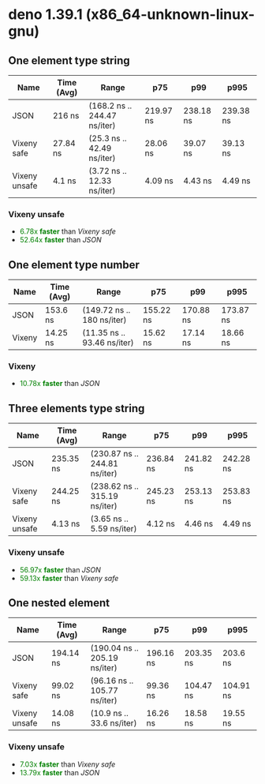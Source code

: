 
# deno 1.39.1 (x86_64-unknown-linux-gnu)

## One element type string
| Name | Time (Avg) | Range | p75 | p99 | p995 |
|------|------------|-------|-----|-----|------|
| JSON | 216 ns | (168.2 ns .. 244.47 ns/iter) | 219.97 ns | 238.18 ns | 239.38 ns |
| Vixeny safe | 27.84 ns | (25.3 ns .. 42.49 ns/iter) | 28.06 ns | 39.07 ns | 39.13 ns |
| Vixeny unsafe | 4.1 ns | (3.72 ns .. 12.33 ns/iter) | 4.09 ns | 4.43 ns | 4.49 ns |## **Summary** for *One element type string*

### **Vixeny unsafe** 

- <span style="color:green">6.78x **faster**</span> than *Vixeny safe*
- <span style="color:green">52.64x **faster**</span> than *JSON*





## One element type number
| Name | Time (Avg) | Range | p75 | p99 | p995 |
|------|------------|-------|-----|-----|------|
| JSON | 153.6 ns | (149.72 ns .. 180 ns/iter) | 155.22 ns | 170.88 ns | 173.87 ns |
| Vixeny | 14.25 ns | (11.35 ns .. 93.46 ns/iter) | 15.62 ns | 17.14 ns | 18.66 ns |## **Summary** for *One element type number*

### **Vixeny** 

- <span style="color:green">10.78x **faster**</span> than *JSON*





## Three elements type string
| Name | Time (Avg) | Range | p75 | p99 | p995 |
|------|------------|-------|-----|-----|------|
| JSON | 235.35 ns | (230.87 ns .. 244.81 ns/iter) | 236.84 ns | 241.82 ns | 242.28 ns |
| Vixeny safe | 244.25 ns | (238.62 ns .. 315.19 ns/iter) | 245.23 ns | 253.13 ns | 253.83 ns |
| Vixeny unsafe | 4.13 ns | (3.65 ns .. 5.59 ns/iter) | 4.12 ns | 4.46 ns | 4.49 ns |## **Summary** for *Three elements type string*

### **Vixeny unsafe** 

- <span style="color:green">56.97x **faster**</span> than *JSON*
- <span style="color:green">59.13x **faster**</span> than *Vixeny safe*





## One nested element
| Name | Time (Avg) | Range | p75 | p99 | p995 |
|------|------------|-------|-----|-----|------|
| JSON | 194.14 ns | (190.04 ns .. 205.19 ns/iter) | 196.16 ns | 203.35 ns | 203.6 ns |
| Vixeny safe | 99.02 ns | (96.16 ns .. 105.77 ns/iter) | 99.36 ns | 104.47 ns | 104.91 ns |
| Vixeny unsafe | 14.08 ns | (10.9 ns .. 33.6 ns/iter) | 16.26 ns | 18.58 ns | 19.55 ns |## **Summary** for *One nested element*

### **Vixeny unsafe** 

- <span style="color:green">7.03x **faster**</span> than *Vixeny safe*
- <span style="color:green">13.79x **faster**</span> than *JSON*


